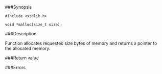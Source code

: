 ###Synopsis

`#include <stdlib.h>`

`void *malloc(size_t size);`

###Description

Function allocates requested size bytes of memory and returns a pointer to the allocated memory. 

###Return value

###Errors
